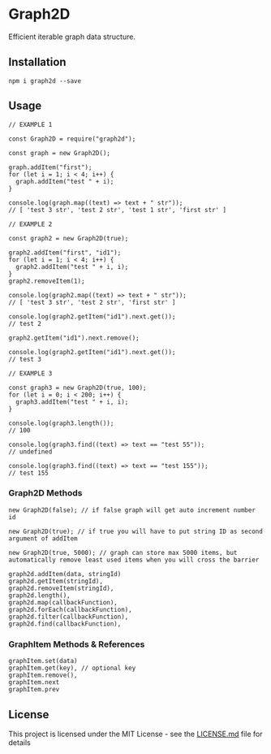 # Graph2D

Efficient iterable graph data structure.

## Installation

`npm i graph2d --save`

## Usage

```
// EXAMPLE 1

const Graph2D = require("graph2d");

const graph = new Graph2D();

graph.addItem("first");
for (let i = 1; i < 4; i++) {
  graph.addItem("test " + i);
}

console.log(graph.map((text) => text + " str"));
// [ 'test 3 str', 'test 2 str', 'test 1 str', 'first str' ]
```

```
// EXAMPLE 2

const graph2 = new Graph2D(true);

graph2.addItem("first", "id1");
for (let i = 1; i < 4; i++) {
  graph2.addItem("test " + i, i);
}
graph2.removeItem(1);

console.log(graph2.map((text) => text + " str"));
// [ 'test 3 str', 'test 2 str', 'first str' ]

console.log(graph2.getItem("id1").next.get());
// test 2

graph2.getItem("id1").next.remove();

console.log(graph2.getItem("id1").next.get());
// test 3
```

```
// EXAMPLE 3

const graph3 = new Graph2D(true, 100);
for (let i = 0; i < 200; i++) {
  graph3.addItem("test " + i, i);
}

console.log(graph3.length());
// 100

console.log(graph3.find((text) => text == "test 55"));
// undefined

console.log(graph3.find((text) => text == "test 155"));
// test 155
```

### Graph2D Methods

```
new Graph2D(false); // if false graph will get auto increment number id

new Graph2D(true); // if true you will have to put string ID as second argument of addItem

new Graph2D(true, 5000); // graph can store max 5000 items, but automatically remove least used items when you will cross the barrier
```

```
graph2d.addItem(data, stringId)
graph2d.getItem(stringId),
graph2d.removeItem(stringId),
graph2d.length(),
graph2d.map(callbackFunction),
graph2d.forEach(callbackFunction),
graph2d.filter(callbackFunction),
graph2d.find(callbackFunction),
```

### GraphItem Methods & References

```
graphItem.set(data)
graphItem.get(key), // optional key
graphItem.remove(),
graphItem.next
graphItem.prev
```

## License

This project is licensed under the MIT License - see the [LICENSE.md](LICENSE.md) file for details
